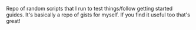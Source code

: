 Repo of random scripts that I run to test things/follow getting started guides.  It's basically a repo of gists for myself.  If you find it useful too that's great!